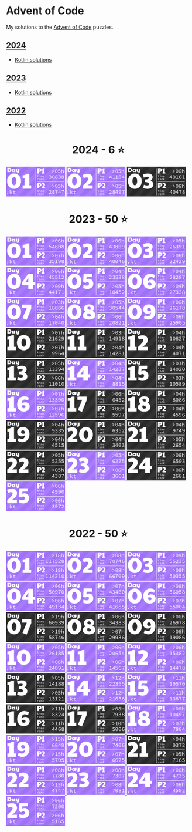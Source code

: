 # Advent of Code

My solutions to the [Advent of Code](https://adventofcode.com/) puzzles.

## [2024](https://adventofcode.com/2024)
- [Kotlin solutions](2024/kotlin)

## [2023](https://adventofcode.com/2023)
- [Kotlin solutions](2023/kotlin)

## [2022](https://adventofcode.com/2022)
- [Kotlin solutions](2022/kotlin)

<!-- AOC TILES BEGIN -->
<h1 align="center">
  2024 - 6 ⭐
</h1>
<a href="2024/kotlin/Day01.kt">
  <img src=".aoc_tiles/tiles/2024/01.png" width="161px">
</a>
<a href="2024/kotlin/Day02.kt">
  <img src=".aoc_tiles/tiles/2024/02.png" width="161px">
</a>
<a href="None">
  <img src=".aoc_tiles/tiles/2024/03.png" width="161px">
</a>
<h1 align="center">
  2023 - 50 ⭐
</h1>
<a href="2023/kotlin/Day01.kt">
  <img src=".aoc_tiles/tiles/2023/01.png" width="161px">
</a>
<a href="2023/kotlin/Day02.kt">
  <img src=".aoc_tiles/tiles/2023/02.png" width="161px">
</a>
<a href="2023/kotlin/Day03.kt">
  <img src=".aoc_tiles/tiles/2023/03.png" width="161px">
</a>
<a href="2023/kotlin/Day04.kt">
  <img src=".aoc_tiles/tiles/2023/04.png" width="161px">
</a>
<a href="2023/kotlin/Day05.kt">
  <img src=".aoc_tiles/tiles/2023/05.png" width="161px">
</a>
<a href="2023/kotlin/Day06.kt">
  <img src=".aoc_tiles/tiles/2023/06.png" width="161px">
</a>
<a href="2023/kotlin/Day07.kt">
  <img src=".aoc_tiles/tiles/2023/07.png" width="161px">
</a>
<a href="2023/kotlin/Day08.kt">
  <img src=".aoc_tiles/tiles/2023/08.png" width="161px">
</a>
<a href="2023/kotlin/Day09.kt">
  <img src=".aoc_tiles/tiles/2023/09.png" width="161px">
</a>
<a href="None">
  <img src=".aoc_tiles/tiles/2023/10.png" width="161px">
</a>
<a href="None">
  <img src=".aoc_tiles/tiles/2023/11.png" width="161px">
</a>
<a href="None">
  <img src=".aoc_tiles/tiles/2023/12.png" width="161px">
</a>
<a href="None">
  <img src=".aoc_tiles/tiles/2023/13.png" width="161px">
</a>
<a href="2023/kotlin/Day14.kt">
  <img src=".aoc_tiles/tiles/2023/14.png" width="161px">
</a>
<a href="None">
  <img src=".aoc_tiles/tiles/2023/15.png" width="161px">
</a>
<a href="2023/kotlin/Day16.kt">
  <img src=".aoc_tiles/tiles/2023/16.png" width="161px">
</a>
<a href="None">
  <img src=".aoc_tiles/tiles/2023/17.png" width="161px">
</a>
<a href="None">
  <img src=".aoc_tiles/tiles/2023/18.png" width="161px">
</a>
<a href="None">
  <img src=".aoc_tiles/tiles/2023/19.png" width="161px">
</a>
<a href="None">
  <img src=".aoc_tiles/tiles/2023/20.png" width="161px">
</a>
<a href="None">
  <img src=".aoc_tiles/tiles/2023/21.png" width="161px">
</a>
<a href="None">
  <img src=".aoc_tiles/tiles/2023/22.png" width="161px">
</a>
<a href="2023/kotlin/Day23.kt">
  <img src=".aoc_tiles/tiles/2023/23.png" width="161px">
</a>
<a href="None">
  <img src=".aoc_tiles/tiles/2023/24.png" width="161px">
</a>
<a href="2023/kotlin/Day25.kt">
  <img src=".aoc_tiles/tiles/2023/25.png" width="161px">
</a>
<h1 align="center">
  2022 - 50 ⭐
</h1>
<a href="2022/kotlin/Day01.kt">
  <img src=".aoc_tiles/tiles/2022/01.png" width="161px">
</a>
<a href="2022/kotlin/Day02.kt">
  <img src=".aoc_tiles/tiles/2022/02.png" width="161px">
</a>
<a href="2022/kotlin/Day03.kt">
  <img src=".aoc_tiles/tiles/2022/03.png" width="161px">
</a>
<a href="2022/kotlin/Day04.kt">
  <img src=".aoc_tiles/tiles/2022/04.png" width="161px">
</a>
<a href="2022/kotlin/Day05.kt">
  <img src=".aoc_tiles/tiles/2022/05.png" width="161px">
</a>
<a href="2022/kotlin/Day06.kt">
  <img src=".aoc_tiles/tiles/2022/06.png" width="161px">
</a>
<a href="None">
  <img src=".aoc_tiles/tiles/2022/07.png" width="161px">
</a>
<a href="None">
  <img src=".aoc_tiles/tiles/2022/08.png" width="161px">
</a>
<a href="None">
  <img src=".aoc_tiles/tiles/2022/09.png" width="161px">
</a>
<a href="2022/kotlin/Day10.kt">
  <img src=".aoc_tiles/tiles/2022/10.png" width="161px">
</a>
<a href="2022/kotlin/Day11.kt">
  <img src=".aoc_tiles/tiles/2022/11.png" width="161px">
</a>
<a href="2022/kotlin/Day12.kt">
  <img src=".aoc_tiles/tiles/2022/12.png" width="161px">
</a>
<a href="None">
  <img src=".aoc_tiles/tiles/2022/13.png" width="161px">
</a>
<a href="2022/kotlin/Day14.kt">
  <img src=".aoc_tiles/tiles/2022/14.png" width="161px">
</a>
<a href="2022/kotlin/Day15.kt">
  <img src=".aoc_tiles/tiles/2022/15.png" width="161px">
</a>
<a href="None">
  <img src=".aoc_tiles/tiles/2022/16.png" width="161px">
</a>
<a href="None">
  <img src=".aoc_tiles/tiles/2022/17.png" width="161px">
</a>
<a href="2022/kotlin/Day18.kt">
  <img src=".aoc_tiles/tiles/2022/18.png" width="161px">
</a>
<a href="2022/kotlin/Day19.kt">
  <img src=".aoc_tiles/tiles/2022/19.png" width="161px">
</a>
<a href="2022/kotlin/Day20.kt">
  <img src=".aoc_tiles/tiles/2022/20.png" width="161px">
</a>
<a href="None">
  <img src=".aoc_tiles/tiles/2022/21.png" width="161px">
</a>
<a href="2022/kotlin/Day22.kt">
  <img src=".aoc_tiles/tiles/2022/22.png" width="161px">
</a>
<a href="2022/kotlin/Day23.kt">
  <img src=".aoc_tiles/tiles/2022/23.png" width="161px">
</a>
<a href="2022/kotlin/Day24.kt">
  <img src=".aoc_tiles/tiles/2022/24.png" width="161px">
</a>
<a href="2022/kotlin/Day25.kt">
  <img src=".aoc_tiles/tiles/2022/25.png" width="161px">
</a>
<!-- AOC TILES END -->